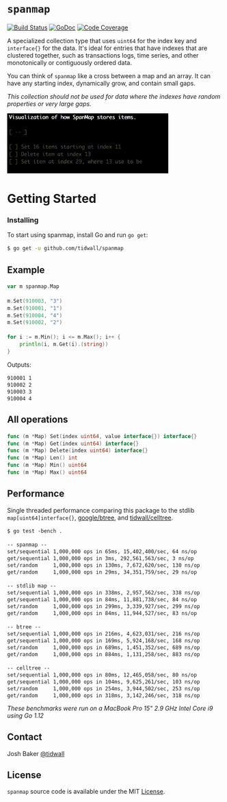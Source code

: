 # `spanmap` 
[![Build Status](https://img.shields.io/travis/tidwall/spanmap.svg?style=flat-square)](https://travis-ci.org/tidwall/spanmap)
[![GoDoc](https://img.shields.io/badge/api-reference-blue.svg?style=flat-square)](https://godoc.org/github.com/tidwall/spanmap)
[![Code Coverage](https://img.shields.io/badge/coverage-100%25-brightgreen.svg?style=flat-square)](http://gocover.io/github.com/tidwall/spanmap)

A specialized collection type that uses `uint64` for the index key 
and `interface{}` for the data. It's ideal for entries that have indexes that 
are clustered together, such as transactions logs, time series, and other 
monotonically or contiguously ordered data.

You can think of `spanmap` like a cross between a map and an array. It can have 
any starting index, dynamically grow, and contain small gaps. 

*This collection should not be used for data where the indexes have
random properties or very large gaps.*

<img src="anim/anim.gif" height="140">

# Getting Started

### Installing

To start using spanmap, install Go and run `go get`:

```sh
$ go get -u github.com/tidwall/spanmap
```

## Example 

```go
var m spanmap.Map

m.Set(910003, "3")
m.Set(910001, "1")
m.Set(910004, "4")
m.Set(910002, "2")

for i := m.Min(); i <= m.Max(); i++ {
    println(i, m.Get(i).(string))
}
```

Outputs:

```
910001 1
910002 2
910003 3
910004 4
```

## All operations

```go
func (m *Map) Set(index uint64, value interface{}) interface{}
func (m *Map) Get(index uint64) interface{}
func (m *Map) Delete(index uint64) interface{}
func (m *Map) Len() int
func (m *Map) Min() uint64
func (m *Map) Max() uint64
```


## Performance

Single threaded performance comparing this package to the 
stdlib `map[uint64]interface{}`, 
[google/btree](https://github.com/google/btree), and 
[tidwall/celltree](https://github.com/tidwall/celltree).

```
$ go test -bench .

-- spanmap --
set/sequential 1,000,000 ops in 65ms, 15,402,400/sec, 64 ns/op
get/sequential 1,000,000 ops in 3ms, 292,561,563/sec, 3 ns/op
set/random     1,000,000 ops in 130ms, 7,672,620/sec, 130 ns/op
get/random     1,000,000 ops in 29ms, 34,351,759/sec, 29 ns/op

-- stdlib map --
set/sequential 1,000,000 ops in 338ms, 2,957,562/sec, 338 ns/op
get/sequential 1,000,000 ops in 84ms, 11,881,738/sec, 84 ns/op
set/random     1,000,000 ops in 299ms, 3,339,927/sec, 299 ns/op
get/random     1,000,000 ops in 84ms, 11,944,527/sec, 83 ns/op

-- btree --
set/sequential 1,000,000 ops in 216ms, 4,623,031/sec, 216 ns/op
get/sequential 1,000,000 ops in 169ms, 5,924,168/sec, 168 ns/op
set/random     1,000,000 ops in 689ms, 1,451,352/sec, 689 ns/op
get/random     1,000,000 ops in 884ms, 1,131,258/sec, 883 ns/op

-- celltree --
set/sequential 1,000,000 ops in 80ms, 12,465,058/sec, 80 ns/op
get/sequential 1,000,000 ops in 104ms, 9,625,261/sec, 103 ns/op
set/random     1,000,000 ops in 254ms, 3,944,502/sec, 253 ns/op
get/random     1,000,000 ops in 318ms, 3,142,246/sec, 318 ns/op
```

*These benchmarks were run on a MacBook Pro 15" 2.9 GHz Intel Core i9 
using Go 1.12*

## Contact

Josh Baker [@tidwall](http://twitter.com/tidwall)

## License

`spanmap` source code is available under the MIT [License](/LICENSE).
